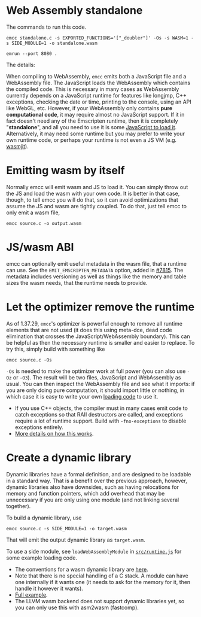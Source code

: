 # Web Assembly standalone
The commands to run this code.
```
emcc standalone.c -s EXPORTED_FUNCTIONS='["_doubler"]' -Os -s WASM=1 -s SIDE_MODULE=1 -o standalone.wasm

emrun --port 8080 .
```

The details:

When compiling to WebAssembly, `emcc` emits both a JavaScript file and a WebAssembly file. The JavaScript loads the WebAssembly which contains the compiled code. This is necessary in many cases as WebAssembly currently depends on a JavaScript runtime for features like longjmp, C++ exceptions, checking the date or time, printing to the console, using an API like WebGL, etc. However, if your WebAssembly only contains **pure computational code**, it may require almost no JavaScript support. If it in fact doesn't need any of the Emscripten runtime, then it is completely "**standalone**", and all you need to use it is some [JavaScript to load it](http://webassembly.org/getting-started/js-api/). Alternatively, it may need some runtime but you may prefer to write your own runtime code, or perhaps your runtime is not even a JS VM (e.g. [wasmjit](https://github.com/rianhunter/wasmjit)).

# Emitting wasm by itself

Normally emcc will emit wasm and JS to load it. You can simply throw out the JS and load the wasm with your own code. It is better in that case, though, to tell emcc you will do that, so it can avoid optimizations that assume the JS and wasm are tightly coupled. To do that, just tell emcc to only emit a wasm file,
```
emcc source.c -o output.wasm
```

# JS/wasm ABI

emcc can optionally emit useful metadata in the wasm file, that a runtime can use. See the `EMIT_EMSCRIPTEN_METADATA` option, added in [#7815](https://github.com/kripken/emscripten/pull/7815). The metadata includes versioning as well as things like the memory and table sizes the wasm needs, that the runtime needs to provide.

# Let the optimizer remove the runtime

As of 1.37.29, `emcc`'s optimizer is powerful enough to remove all runtime elements that are not used (it does this using meta-dce, dead code elimination that crosses the JavaScript/WebAssembly boundary). This can be helpful as then the necessary runtime is smaller and easier to replace. To try this, simply build with something like

```
emcc source.c -Os
```

`-Os` is needed to make the optimizer work at full power (you can also use `-Oz` or `-O3`). The result will be two files, JavaScript and WebAssembly as usual. You can then inspect the WebAssembly file and see what it imports: if you are only doing pure computation, it should import little or nothing, in which case it is easy to write your own [loading code](http://webassembly.org/getting-started/js-api/) to use it.

 * If you use C++ objects, the compiler must in many cases emit code to catch exceptions so that RAII destructors are called, and exceptions require a lot of runtime support. Build with `-fno-exceptions` to disable exceptions entirely.
 * [More details on how this works](https://hacks.mozilla.org/2018/01/shrinking-webassembly-and-javascript-code-sizes-in-emscripten/).

# Create a dynamic library

Dynamic libraries have a formal definition, and are designed to be loadable in a standard way. That is a benefit over the previous approach, however, dynamic libraries also have downsides, such as having relocations for memory and function pointers, which add overhead that may be unnecessary if you are only using one module (and not linking several together).

To build a dynamic library, use
````
emcc source.c -s SIDE_MODULE=1 -o target.wasm
````

That will emit the output dynamic library as `target.wasm`.

To use a side module, see `loadWebAssemblyModule` in [`src/runtime.js`](https://github.com/kripken/emscripten/blob/65271b0ed8e77d07ced7f6873c3582b6b0ae2719/src/runtime.js#L351) for some example loading code.
 
 * The conventions for a wasm dynamic library are [here](https://github.com/WebAssembly/tool-conventions/blob/master/DynamicLinking.md).
 * Note that there is no special handling of a C stack. A module can have one internally if it wants one (it needs to ask for the memory for it, then handle it however it wants).
 * [Full example](https://gist.github.com/kripken/59c67556dc03bb6d57052fedef1e61ab).
 * The LLVM wasm backend does not support dynamic libraries yet, so you can only use this with asm2wasm (fastcomp).
